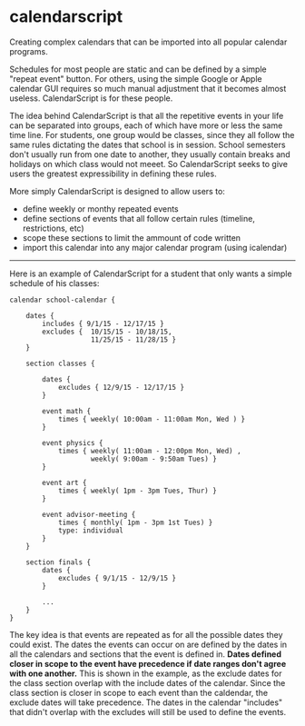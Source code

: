 # calendarscript

Creating complex calendars that can be imported into all popular calendar programs. 


Schedules for most people are static and can be defined by a simple "repeat event"
button. For others, using the simple Google or Apple calendar GUI requires so much
manual adjustment that it becomes almost useless. CalendarScript is for these 
people. 

The idea behind CalendarScript is that all the repetitive events in your life can 
be separated into groups, each of which have more or less the same time line. For
students, one group would be classes, since they all follow the same rules
dictating the dates that school is in session. School semesters don't usually run
from one date to another, they usually contain breaks and holidays on which class
would not meeet. So CalendarScript seeks to give users the greatest expressibility
in defining these rules. 

More simply CalendarScript is designed to allow users to:
+ define weekly or monthy repeated events
+ define sections of events that all follow certain rules (timeline, restrictions, etc)
+ scope these sections to limit the ammount of code written
+ import this calendar into any major calendar program (using icalendar)

---

Here is an example of CalendarScript for a student that only wants a simple schedule
of his classes:

```
calendar school-calendar {
	
	dates {
		includes { 9/1/15 - 12/17/15 }
		excludes { 	10/15/15 - 10/18/15,
					11/25/15 - 11/28/15 }
	}

	section classes {

		dates {
			excludes { 12/9/15 - 12/17/15 }
		}

		event math {
			times { weekly( 10:00am - 11:00am Mon, Wed ) }
		}

		event physics {
			times {	weekly( 11:00am - 12:00pm Mon, Wed) ,
					weekly( 9:00am - 9:50am Tues) }
		}

		event art {
			times { weekly( 1pm - 3pm Tues, Thur) }
		}

		event advisor-meeting {
			times { monthly( 1pm - 3pm 1st Tues) }
			type: individual
		}
	}

	section finals {
		dates {
			excludes { 9/1/15 - 12/9/15 }
		}

		...
	}
}
```

The key idea is that events are repeated as for all the possible dates
they could exist. The dates the events can occur on are defined by the 
dates in all the calendars and sections that the event is defined in. 
**Dates defined closer in scope to the event have precedence if date 
ranges don't agree with one another.** This is shown in the example, as
the exclude dates for the class section overlap with the include dates of 
the calendar. Since the class section is closer in scope to each event 
than the caldendar, the exclude dates will take precedence. The dates
in the calendar "includes" that didn't overlap with the excludes will
still be used to define the events. 